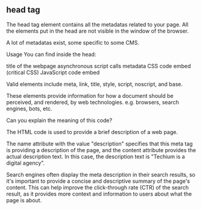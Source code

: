 ## **head tag**
The head tag element contains all the metadatas related to your page. All the elements put in the head are not visible in the window of the browser.

A lot of metadatas exist, some specific to some CMS.

Usage
You can find inside the head:

title of the webpage
asynchronous script calls
metadata
CSS code embed (critical CSS)
JavaScript code embed

Valid <head> elements include meta, link, title, style, script, noscript, and base.

These elements provide information for how a document should be perceived, and rendered, by web technologies. e.g. browsers, search engines, bots, etc.

  Can you explain the meaning of this code? <meta 
            name="description" 
            content="Techium is a digital agency">
  
  The HTML code <meta name="description" content="Techium is a digital agency"> is used to provide a brief description of a web page.

The name attribute with the value "description" specifies that this meta tag is providing a description of the page, and the content attribute provides the actual description text. In this case, the description text is "Techium is a digital agency".

Search engines often display the meta description in their search results, so it's important to provide a concise and descriptive summary of the page's content. This can help improve the click-through rate (CTR) of the search result, as it provides more context and information to users about what the page is about.
